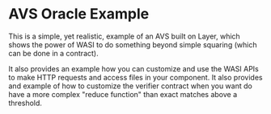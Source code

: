 # AVS Oracle Example

This is a simple, yet realistic, example of an AVS built on Layer, which shows the power of WASI
to do something beyond simple squaring (which can be done in a contract).

It also provides an example how you can customize and use the WASI APIs
to make HTTP requests and access files in your component. It also provides and example of
how to customize the verifier contract when you want do have a more complex "reduce function"
than exact matches above a threshold.

